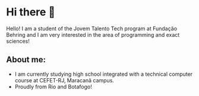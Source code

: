 # Hi there 👋
Hello! I am a student of the Jovem Talento Tech program at Fundação Behring and I am very interested in the area of ​​programming and exact sciences!

## About me:

- I am currently studying high school integrated with a technical computer course at CEFET-RJ, Maracanã campus.
- Proudly from Rio and Botafogo!
